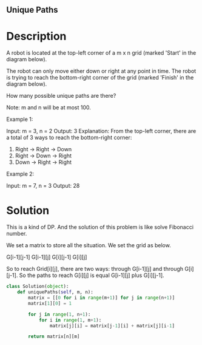 Unique Paths
---

# Description

A robot is located at the top-left corner of a m x n grid (marked 'Start' in the diagram below).

The robot can only move either down or right at any point in time. The robot is trying to reach the bottom-right corner of the grid (marked 'Finish' in the diagram below).

How many possible unique paths are there?

Note: m and n will be at most 100.

Example 1:

Input: m = 3, n = 2
Output: 3
Explanation:
From the top-left corner, there are a total of 3 ways to reach the bottom-right corner:
1. Right -> Right -> Down
2. Right -> Down -> Right
3. Down -> Right -> Right

Example 2:

Input: m = 7, n = 3
Output: 28

# Solution

This is a kind of DP. And the solution of this problem is like solve Fibonacci number.

We set a matrix to store all the situation. We set the grid as below.

G[i-1][j-1] G[i-1][j]
G[i][j-1]   G[i][j]

So to reach Grid[i][j], there are two ways: through G[i-1][j] and through G[i][j-1]. So the paths to reach G[i][j] is equal G[i-1][j] plus G[i][j-1].

``` python
class Solution(object):
    def uniquePaths(self, m, n):
        matrix = [[0 for i in range(m+1)] for j in range(n+1)]
        matrix[1][0] = 1

        for j in range(1, n+1):
            for i in range(1, m+1):
                matrix[j][i] = matrix[j-1][i] + matrix[j][i-1]

        return matrix[n][m]
```
